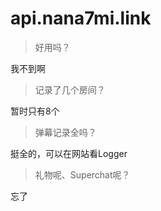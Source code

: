 # api.nana7mi.link

> 好用吗？

我不到啊

> 记录了几个房间？

暂时只有8个

> 弹幕记录全吗？

挺全的，可以在网站看Logger

> 礼物呢、Superchat呢？

忘了
